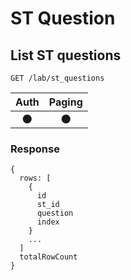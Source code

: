 # ST Question

## List ST questions
```
GET /lab/st_questions
```

| Auth | Paging |
| :---: | :---: |
| 🌑 | 🌑 |

### Response
```
{
  rows: [
    {
      id
      st_id
      question
      index
    }
    ...
  ]
  totalRowCount
}
```
